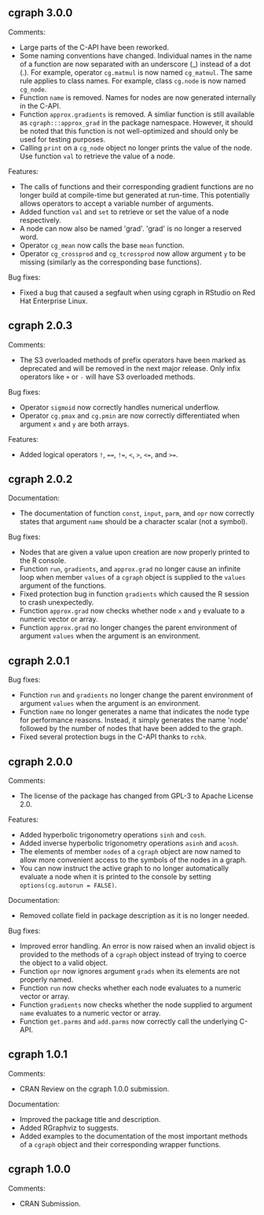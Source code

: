 cgraph 3.0.0
----------------------------------------------------------------

Comments:

* Large parts of the C-API have been reworked.
* Some naming conventions have changed. Individual names in the name of a function are now separated with an underscore (_) instead of a dot (.). For example, operator `cg.matmul` is now named `cg_matmul`. The same rule applies to class names. For example, class `cg.node` is now named `cg_node`.
* Function `name` is removed. Names for nodes are now generated internally in the C-API.
* Function `approx.gradients` is removed. A simliar function is still available as `cgraph:::approx_grad` in the package namespace. However, it should be noted that this function is not well-optimized and should only be used for testing purposes.
* Calling `print` on a `cg_node` object no longer prints the value of the node. Use function `val` to retrieve the value of a node.

Features:

* The calls of functions and their corresponding gradient functions are no longer build at compile-time but generated at run-time. This potentially allows operators to accept a variable number of arguments.
* Added function `val` and `set` to retrieve or set the value of a node respectively.
* A node can now also be named 'grad'. 'grad' is no longer a reserved word.
* Operator `cg_mean` now calls the base `mean` function.
* Operator `cg_crossprod` and `cg_tcrossprod` now allow argument `y` to be missing (similarly as the corresponding base functions).

Bug fixes:

* Fixed a bug that caused a segfault when using cgraph in RStudio on Red Hat Enterprise Linux.

cgraph 2.0.3
----------------------------------------------------------------

Comments:

* The S3 overloaded methods of prefix operators have been marked as deprecated and will be removed in the next major release. Only infix operators like `+` or `-` will have S3 overloaded methods.

Bug fixes:

* Operator `sigmoid` now correctly handles numerical underflow.
* Operator `cg.pmax` and `cg.pmin` are now correctly differentiated when argument `x` and `y` are both arrays.

Features:

* Added logical operators `!`, `==`, `!=`, `<`, `>`, `<=`, and `>=`.

cgraph 2.0.2
----------------------------------------------------------------

Documentation:

* The documentation of function `const`, `input`, `parm`, and `opr` now correctly states that argument `name` should be a character scalar (not a symbol).

Bug fixes:

* Nodes that are given a value upon creation are now properly printed to the R console.
* Function `run`, `gradients`, and `approx.grad` no longer cause an infinite loop when member `values` of a `cgraph` object is supplied to the `values` argument of the functions.
* Fixed protection bug in function `gradients` which caused the R session to crash unexpectedly.
* Function `approx.grad` now checks whether node `x` and `y` evaluate to a numeric vector or array.
* Function `approx.grad` no longer changes the parent environment of argument `values` when the argument is an environment.

cgraph 2.0.1
----------------------------------------------------------------

Bug fixes:

* Function `run` and `gradients` no longer change the parent environment of argument `values` when the argument is an environment.
* Function `name` no longer generates a name that indicates the node type for performance reasons. Instead, it simply generates the name 'node' followed by the number of nodes that have been added to the graph.
* Fixed several protection bugs in the C-API thanks to `rchk`.

cgraph 2.0.0
----------------------------------------------------------------

Comments:

* The license of the package has changed from GPL-3 to Apache License 2.0.

Features:

* Added hyperbolic trigonometry operations `sinh` and `cosh`.
* Added inverse hyperbolic trigonometry operations `asinh` and `acosh`.
* The elements of member `nodes` of a `cgraph` object are now named to allow more convenient access to the symbols of the nodes in a graph.
* You can now instruct the active graph to no longer automatically evaluate a node when it is printed to the console by setting `options(cg.autorun = FALSE)`.

Documentation:

* Removed collate field in package description as it is no longer needed.

Bug fixes:

* Improved error handling. An error is now raised when an invalid object is provided to the methods of a `cgraph` object instead of trying to coerce the object to a valid object.
* Function `opr` now ignores argument `grads` when its elements are not properly named.
* Function `run` now checks whether each node evaluates to a numeric vector or array.
* Function `gradients` now checks whether the node supplied to argument `name` evaluates to a numeric vector or array.
* Function `get.parms` and `add.parms` now correctly call the underlying C-API.

cgraph 1.0.1
----------------------------------------------------------------

Comments:

* CRAN Review on the cgraph 1.0.0 submission.

Documentation:

* Improved the package title and description.
* Added RGraphviz to suggests.
* Added examples to the documentation of the most important methods of a `cgraph` object and their corresponding wrapper functions.

cgraph 1.0.0
----------------------------------------------------------------

Comments:

* CRAN Submission.
